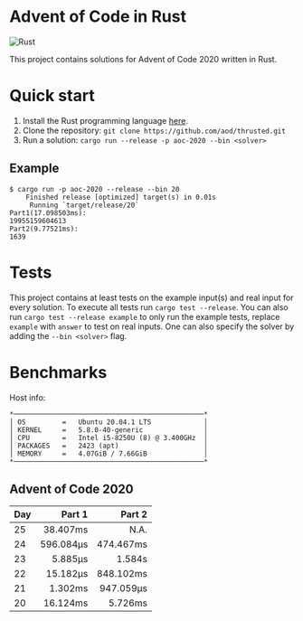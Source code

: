 # Advent of Code in Rust

![Rust](https://github.com/aod/thrusted/workflows/Rust/badge.svg)

This project contains solutions for Advent of Code 2020 written in Rust.

# Quick start

1. Install the Rust programming language [here](https://www.rust-lang.org/tools/install).
2. Clone the repository: `git clone https://github.com/aod/thrusted.git`
2. Run a solution: `cargo run --release -p aoc-2020 --bin <solver>`

## Example

```
$ cargo run -p aoc-2020 --release --bin 20
    Finished release [optimized] target(s) in 0.01s
     Running `target/release/20`
Part1(17.098503ms):
19955159604613
Part2(9.77521ms):
1639
```

# Tests

This project contains at least tests on the example input(s) and real input for
every solution. To execute all tests run `cargo test --release`. You can also
run `cargo test --release example` to only run the example tests, replace
`example` with `answer` to test on real inputs. One can also specify the solver
by adding the `--bin <solver>` flag.

# Benchmarks

Host info:

```
*───────────────────────────────────────────────*
│ OS         =   Ubuntu 20.04.1 LTS             │
│ KERNEL     =   5.8.0-40-generic               │
│ CPU        =   Intel i5-8250U (8) @ 3.400GHz  │
│ PACKAGES   =   2423 (apt)                     │
│ MEMORY     =   4.07GiB / 7.66GiB              │
*───────────────────────────────────────────────*
```

## Advent of Code 2020

| Day | Part 1    | Part 2    |
|-----|----------:|----------:|
| 25  |  38.407ms |      N.A. |
| 24  | 596.084µs | 474.467ms |
| 23  |   5.885µs |   1.584s  |
| 22  |  15.182µs | 848.102ms |
| 21  |   1.302ms | 947.059µs |
| 20  |  16.124ms |   5.726ms |
